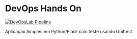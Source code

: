 # DevOps Hands On

[![DevOpsLab Pipeline](https://github.com/hamseshenrique/devopslab/actions/workflows/pipeline.yml/badge.svg)](https://github.com/hamseshenrique/devopslab/actions/workflows/pipeline.yml)

Aplicação Simples em Python/Flask com teste usando Unittest
